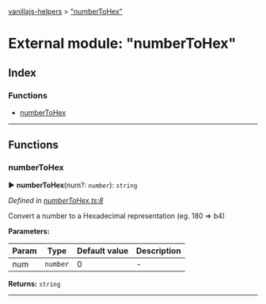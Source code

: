 [vanillajs-helpers](../README.md) > ["numberToHex"](../modules/_numbertohex_.md)



# External module: "numberToHex"

## Index

### Functions

* [numberToHex](_numbertohex_.md#numbertohex)



---
## Functions
<a id="numbertohex"></a>

###  numberToHex

► **numberToHex**(num?: *`number`*): `string`



*Defined in [numberToHex.ts:8](https://github.com/Tokimon/vanillajs-helpers/blob/255013e/numberToHex.ts#L8)*



Convert a number to a Hexadecimal representation (eg. 180 => b4)


**Parameters:**

| Param | Type | Default value | Description |
| ------ | ------ | ------ | ------ |
| num | `number`  | 0 |   - |





**Returns:** `string`





___


